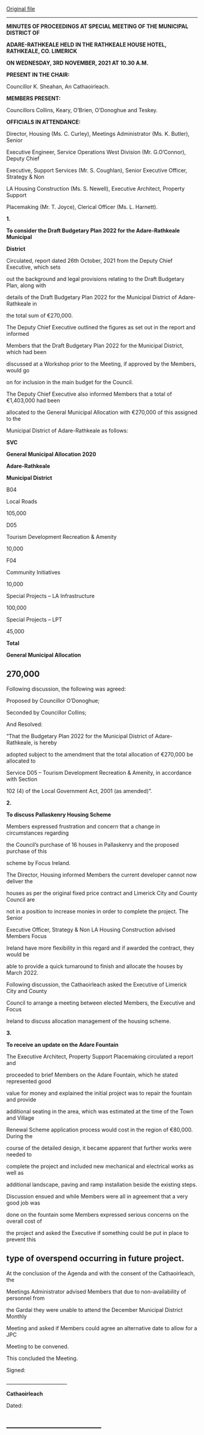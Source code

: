 [Original file](https://www.limerick.ie/sites/default/files/media/documents/2021-12/01-minutes-of-special-meeting-3rd-november-2021.pdf)

---
**MINUTES OF PROCEEDINGS AT SPECIAL MEETING OF THE MUNICIPAL DISTRICT OF**

**ADARE-RATHKEALE HELD IN THE RATHKEALE HOUSE HOTEL, RATHKEALE, CO. LIMERICK**

**ON WEDNESDAY, 3RD** **NOVEMBER, 2021 AT 10.30 A.M.**

**PRESENT IN THE CHAIR:**

Councillor K. Sheahan, An Cathaoirleach.

**MEMBERS PRESENT:**

Councillors Collins, Keary, O’Brien, O’Donoghue and Teskey.

**OFFICIALS IN ATTENDANCE:**

Director, Housing (Ms. C. Curley), Meetings Administrator (Ms. K. Butler), Senior

Executive Engineer, Service Operations West Division (Mr. G.O’Connor), Deputy Chief

Executive, Support Services (Mr. S. Coughlan), Senior Executive Officer, Strategy & Non

LA Housing Construction (Ms. S. Newell), Executive Architect, Property Support

Placemaking (Mr. T. Joyce), Clerical Officer (Ms. L. Harnett).

**1.**

**To consider the Draft Budgetary Plan 2022 for the Adare-Rathkeale Municipal**

**District**

Circulated, report dated 26th October, 2021 from the Deputy Chief Executive, which sets

out the background and legal provisions relating to the Draft Budgetary Plan, along with

details of the Draft Budgetary Plan 2022 for the Municipal District of Adare-Rathkeale in

the total sum of €270,000.

The Deputy Chief Executive outlined the figures as set out in the report and informed

Members that the Draft Budgetary Plan 2022 for the Municipal District, which had been

discussed at a Workshop prior to the Meeting, if approved by the Members, would go

on for inclusion in the main budget for the Council.

The Deputy Chief Executive also informed Members that a total of €1,403,000 had been

allocated to the General Municipal Allocation with €270,000 of this assigned to the

Municipal District of Adare-Rathkeale as follows:

**SVC**

**General Municipal Allocation 2020**

**Adare-Rathkeale**

**Municipal District**

B04

Local Roads

105,000

D05

Tourism Development Recreation & Amenity

10,000

F04

Community Initiatives

10,000

Special Projects – LA Infrastructure

100,000

Special Projects – LPT

45,000

**Total**

**General Municipal Allocation**

**270,000**
---
Following discussion, the following was agreed:

Proposed by Councillor O’Donoghue;

Seconded by Councillor Collins;

And Resolved:

“That the Budgetary Plan 2022 for the Municipal District of Adare-Rathkeale, is hereby

adopted subject to the amendment that the total allocation of €270,000 be allocated to

Service D05 – Tourism Development Recreation & Amenity, in accordance with Section

102 (4) of the Local Government Act, 2001 (as amended)”.

**2.**

**To discuss Pallaskenry Housing Scheme**

Members expressed frustration and concern that a change in circumstances regarding

the Council’s purchase of 16 houses in Pallaskenry and the proposed purchase of this

scheme by Focus Ireland.

The Director, Housing informed Members the current developer cannot now deliver the

houses as per the original fixed price contract and Limerick City and County Council are

not in a position to increase monies in order to complete the project. The Senior

Executive Officer, Strategy & Non LA Housing Construction advised Members Focus

Ireland have more flexibility in this regard and if awarded the contract, they would be

able to provide a quick turnaround to finish and allocate the houses by March 2022.

Following discussion, the Cathaoirleach asked the Executive of Limerick City and County

Council to arrange a meeting between elected Members, the Executive and Focus

Ireland to discuss allocation management of the housing scheme.

**3.**

**To receive an update on the Adare Fountain**

The Executive Architect, Property Support Placemaking circulated a report and

proceeded to brief Members on the Adare Fountain, which he stated represented good

value for money and explained the initial project was to repair the fountain and provide

additional seating in the area, which was estimated at the time of the Town and Village

Renewal Scheme application process would cost in the region of €80,000. During the

course of the detailed design, it became apparent that further works were needed to

complete the project and included new mechanical and electrical works as well as

additional landscape, paving and ramp installation beside the existing steps.

Discussion ensued and while Members were all in agreement that a very good job was

done on the fountain some Members expressed serious concerns on the overall cost of

the project and asked the Executive if something could be put in place to prevent this

type of overspend occurring in future project.
---
At the conclusion of the Agenda and with the consent of the Cathaoirleach, the

Meetings Administrator advised Members that due to non-availability of personnel from

the Gardaí they were unable to attend the December Municipal District Monthly

Meeting and asked if Members could agree an alternative date to allow for a JPC

Meeting to be convened.

This concluded the Meeting.

Signed:

\_\_\_\_\_\_\_\_\_\_\_\_\_\_\_\_\_\_\_\_\_\_\_\_\_

**Cathaoirleach**

Dated:

\_\_\_\_\_\_\_\_\_\_\_\_\_\_\_\_\_\_\_\_\_\_\_\_\_
---
